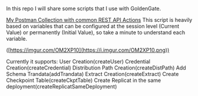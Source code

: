 In this repo I will share some scripts that I use with GoldenGate.

[My Postman Collection with common REST API Actions](OGG.postman_collection.json)
This script is heavily based on variables that can be configured at the session level (Current Value) or permanently (Initial Value), so take a minute to understand each variable.

([https://imgur.com/OM2XP10](https://i.imgur.com/OM2XP10.png))

Currently it supports:
User Creation(createUser)
Credential Creation(createCredential)
Distribution Path Creation(createDistPath)
Add Schema Trandata(addTrandata)
Extract Creation(createExtract)
Create Checkpoint Table(createCkptTable)
Create Replicat in the same deployment(createReplicatSameDeployment)
